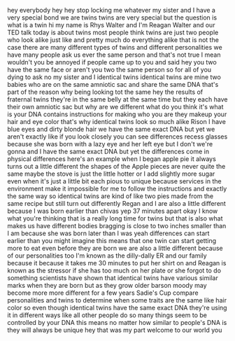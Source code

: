 
hey everybody hey hey stop locking me
whatever my sister and I have a very
special bond we are twins twins are very
special but the question is what is a
twin hi my name is Rhys Walter and I&#39;m
Reagan Walter and our TED talk today is
about twins
most people think twins are just two
people who look alike just like and
pretty much do everything alike
that is not the case there are many
different types of twins and different
personalities we have many people ask us
ever the same person and that&#39;s not true
I mean wouldn&#39;t you be annoyed if people
came up to you and said hey you two have
the same face or aren&#39;t you two the same
person so for all of you dying to ask no
my sister and I identical twins
identical twins are mine two babies who
are on the same amniotic sac and share
the same DNA that&#39;s part of the reason
why being looking tot the same hey the
results of fraternal twins they&#39;re in
the same belly at the same time but they
each have their own amniotic sac but why
are we different what do you think it&#39;s
what is your DNA contains instructions
for making who you are they makeup your
hair and eye color
that&#39;s why identical twins look so much
alike Rison I have blue eyes and dirty
blonde hair we have the same exact DNA
but yet we aren&#39;t exactly like if you
look closely you can see differences
recess glasses because she was born with
a lazy eye and her left eye but I don&#39;t
we&#39;re gonna and I have the same exact
DNA but yet the differences come in
physical differences here&#39;s an example
when I began apple pie it always turns
out a little different the shapes of the
Apple pieces are never quite the same
maybe the stove is just the little
hotter or I add slightly more sugar even
when it&#39;s just a little bit each pious
to unique because services in the
environment make it impossible for me to
follow the instructions and exactly the
same way
so identical twins are kind of like two
pies made from the same recipe but still
turn out differently Regan and I are
also a little different because I was
born earlier than chivas yep
37 minutes apart okay I know what you&#39;re
thinking that is a really long time for
twins but that is also what makes us
have different bodies bragging is close
to two inches smaller than I am because
she was born later than I was yeah
differences can start earlier than you
might imagine this means that one twin
can start getting more to eat even
before they are born we are also a
little different because of our
personalities too I&#39;m known as the
dilly-dally ER and our family because it
because it takes me 30 minutes to put
her shirt on and Reagan is known as the
stressor if she has too much on her
plate or she forgot to do something
scientists have shown that identical
twins have various similar marks when
they are born but as they grow older
barson moody may become more more
different for a few years
Sadie&#39;s Cup compare personalities and
twins to determine when some traits are
the same like hair color so even though
identical twins have the same exact DNA
they&#39;re using it in different ways like
all other people do so many things seem
to be controlled by your DNA
this means no matter how similar to
people&#39;s DNA is they will always be
unique hey that was my part welcome to
our world
you
